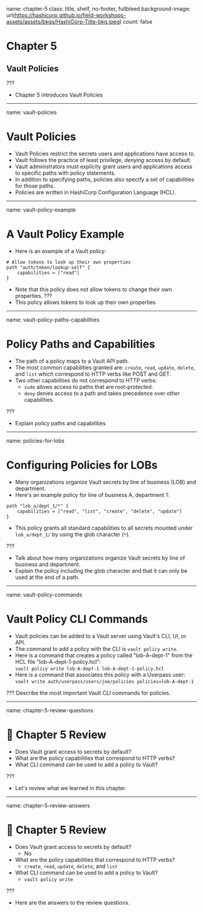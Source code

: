 name: chapter-5
class: title, shelf, no-footer, fullbleed
background-image: url(https://hashicorp.github.io/field-workshops-assets/assets/bkgs/HashiCorp-Title-bkg.jpeg)
count: false

# Chapter 5      
## Vault Policies

???

* Chapter 5 introduces Vault Policies

---
name: vault-policies
# Vault Policies
* Vault Policies restrict the secrets users and applications have access to.
* Vault follows the practice of least privilege, *denying* access by default.
* Vault administrators must explicity grant users and applications access to specific paths with policy statements.
* In addition to specifying paths, policies also specify a set of capabilities for those paths.
* Policies are written in HashiCorp Configuration Language (HCL).

---
name: vault-policy-example
# A Vault Policy Example
* Here is an example of a Vault policy:
```hcl
# Allow tokens to look up their own properties
path "auth/token/lookup-self" {
    capabilities = ["read"]
}
```
* Note that this policy does not allow tokens to change their own properties.
???
* This policy allows tokens to look up their own properties

---
name: vault-policy-paths-capabilities
# Policy Paths and Capabilities
* The path of a policy maps to a Vault API path.
* The most common capabilities granted are: `create`, `read`, `update`, `delete`, and `list` which correspond to HTTP verbs like POST and GET.
* Two other capabilities do not correspond to HTTP verbs:
  * `sudo` allows access to paths that are root-protected.
  * `deny` denies access to a path and takes precedence over other capabilities.

???
* Explain policy paths and capabilities

---
name: policies-for-lobs
# Configuring Policies for LOBs
* Many organizations organize Vault secrets by line of business (LOB) and department.
* Here's an example policy for line of business A, department 1:

```hcl
path "lob_a/dept_1/*" {
    capabilities = ["read", "list", "create", "delete", "update"]
}
```

* This policy grants all standard capabilities to all secrets mounted under `lob_a/dept_1/` by using the glob character (`*`).

???
* Talk about how many organizations organize Vault secrets by line of business and department.
* Explain the policy including the glob character and that it can only be used at the end of a path.

---
name: vault-policy-commands
# Vault Policy CLI Commands
* Vault policies can be added to a Vault server using Vault's CLI, UI, or API.
* The command to add a policy with the CLI is `vault policy write`.
* Here is a command that creates a policy called "lob-A-dept-1" from the HCL file "lob-A-dept-1-policy.hcl":<br>
`vault policy write lob-A-dept-1 lob-A-dept-1-policy.hcl`
* Here is a command that associates this policy with a Userpass user:<br>
`vault write auth/userpass/users/joe/policies policies=lob-A-dept-1`

???
Describe the most important Vault CLI commands for policies.

---
name: chapter-5-review-questions
# 📝 Chapter 5 Review
* Does Vault grant access to secrets by default?
* What are the policy capabilities that correspond to HTTP verbs?
* What CLI command can be used to add a policy to Vault?

???
* Let's review what we learned in this chapter.

---
name: chapter-5-review-answers
# 📝 Chapter 5 Review

* Does Vault grant access to secrets by default?
  * No
* What are the policy capabilities that correspond to HTTP verbs?
  * `create`, `read`, `update`, `delete`, and `list`
* What CLI command can be used to add a policy to Vault?
  * `vault policy write`

???
* Here are the answers to the review questions.